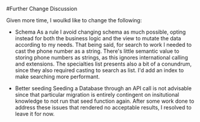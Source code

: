 #Further Change Discussion

Given more time, I woulkd like to change the following:

* Schema
    As a rule I avoid changing schema as much possible, opting instead for both the business logic and the view to mutate the data according to my needs. That being said, for search to work I needed to cast the phone number as a string. There's little semantic value to storing phone numbers as strings, as this ignores international calling and extensions. The specialties list presents also a bit of a conundrum, since they also required casting to search as list. I'd add an index to make searching more performant.

* Better seeding
    Seeding a Database through an API call is not advisable since that particular migration is entirely contingent on insitutional knowledge to not run that seed function again. After some work done to address these issues that rendered no acceptable results, I resolved to leave it for now.